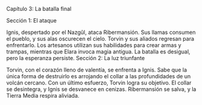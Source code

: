 Capítulo 3: La batalla final

Sección 1: El ataque

Ignis, despertado por el Nazgûl, ataca Ribermansión. Sus llamas consumen el pueblo, y sus alas oscurecen el cielo. Torvin y sus aliados regresan para enfrentarlo.
Los artesanos utilizan sus habilidades para crear armas y trampas, mientras que Elara invoca magia antigua. La batalla es desigual, pero la esperanza persiste.
Sección 2: La luz triunfante

Torvin, con el corazón lleno de valentía, se enfrenta a Ignis. Sabe que la única forma de destruirlo es arrojando el collar a las profundidades de un volcán cercano.
Con un último esfuerzo, Torvin logra su objetivo. El collar se desintegra, y Ignis se desvanece en cenizas. Ribermansión se salva, y la Tierra Media respira aliviada.
